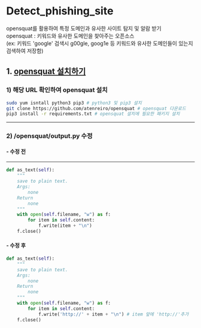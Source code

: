 # Detect_phishing_site
opensquat를 활용하여 특정 도메인과 유사한 사이트 탐지 및 알람 받기<br>
opensquat : 키워드와 유사한 도메인을 찾아주는 오픈소스<br> 
(ex: 키워드 'google' 검색시 g00gle, goog1e 등 키워드와 유사한 도메인들이 있는지 검색하여 저장함)

## 1. [opensquat 설치하기](https://github.com/atenreiro/opensquat#how-to-install)
### 1) 해당 URL 확인하여 opensquat 설치
```bash
sudo yum isntall python3 pip3 # python3 및 pip3 설치
git clone https://github.com/atenreiro/opensquat # opensquat 다운로드
pip3 install -r requirements.txt # opensquat 설치에 필요한 패키지 설치
```
---
### 2) /opensquat/output.py 수정
#### - 수정 전
---
```py
def as_text(self):
    """
    save to plain text.
    Args:
        none
    Return
        none
    """
    with open(self.filename, "w") as f:
        for item in self.content:
            f.write(item + "\n")
    f.close()
```
#### - 수정 후
```py
def as_text(self):
    """
    save to plain text.
    Args:
        none
    Return
        none
    """
    with open(self.filename, "w") as f:
        for item in self.content:
            f.write('http://' + item + "\n") # item 앞에 'http://'추가
    f.close()
```
